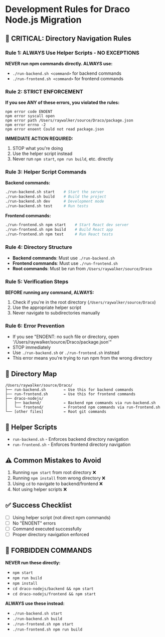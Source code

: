 # Development Rules for Draco Node.js Migration

## 🚨 CRITICAL: Directory Navigation Rules

### Rule 1: ALWAYS Use Helper Scripts - NO EXCEPTIONS
**NEVER run npm commands directly. ALWAYS use:**
- `./run-backend.sh <command>` for backend commands
- `./run-frontend.sh <command>` for frontend commands

### Rule 2: STRICT ENFORCEMENT
**If you see ANY of these errors, you violated the rules:**
```
npm error code ENOENT
npm error syscall open
npm error path /Users/raywalker/source/Draco/package.json
npm error errno -2
npm error enoent Could not read package.json
```

**IMMEDIATE ACTION REQUIRED:**
1. STOP what you're doing
2. Use the helper script instead
3. Never run `npm start`, `npm run build`, etc. directly

### Rule 3: Helper Script Commands
**Backend commands:**
```bash
./run-backend.sh start    # Start the server
./run-backend.sh build    # Build the project
./run-backend.sh dev      # Development mode
./run-backend.sh test     # Run tests
```

**Frontend commands:**
```bash
./run-frontend.sh npm start    # Start React dev server
./run-frontend.sh npm build    # Build React app
./run-frontend.sh npm test     # Run React tests
```

### Rule 4: Directory Structure
- **Backend commands**: Must use `./run-backend.sh`
- **Frontend commands**: Must use `./run-frontend.sh`
- **Root commands**: Must be run from `/Users/raywalker/source/Draco`

### Rule 5: Verification Steps
**BEFORE running any command, ALWAYS:**
1. Check if you're in the root directory (`/Users/raywalker/source/Draco`)
2. Use the appropriate helper script
3. Never navigate to subdirectories manually

### Rule 6: Error Prevention
- If you see "ENOENT: no such file or directory, open '/Users/raywalker/source/Draco/package.json'"
- STOP immediately
- Use `./run-backend.sh` or `./run-frontend.sh` instead
- This error means you're trying to run npm from the wrong directory

## 📁 Directory Map
```
/Users/raywalker/source/Draco/
├── run-backend.sh        ← Use this for backend commands
├── run-frontend.sh       ← Use this for frontend commands
├── draco-nodejs/
│   ├── backend/          ← Backend npm commands via run-backend.sh
│   └── frontend/         ← Frontend npm commands via run-frontend.sh
└── [other files]         ← Root git commands
```

## 🔧 Helper Scripts
- `run-backend.sh` - Enforces backend directory navigation
- `run-frontend.sh` - Enforces frontend directory navigation

## ⚠️ Common Mistakes to Avoid
1. Running `npm start` from root directory ❌
2. Running `npm install` from wrong directory ❌
3. Using `cd` to navigate to backend/frontend ❌
4. Not using helper scripts ❌

## ✅ Success Checklist
- [ ] Using helper script (not direct npm commands)
- [ ] No "ENOENT" errors
- [ ] Command executed successfully
- [ ] Proper directory navigation enforced

## 🚫 FORBIDDEN COMMANDS
**NEVER run these directly:**
- `npm start`
- `npm run build`
- `npm install`
- `cd draco-nodejs/backend && npm start`
- `cd draco-nodejs/frontend && npm start`

**ALWAYS use these instead:**
- `./run-backend.sh start`
- `./run-backend.sh build`
- `./run-frontend.sh npm start`
- `./run-frontend.sh npm run build` 